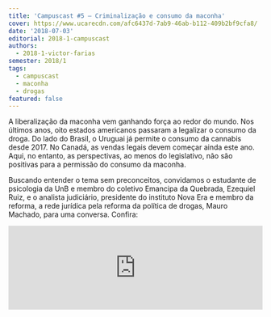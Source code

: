 ```yaml
---
title: 'Campuscast #5 – Criminalização e consumo da maconha'
cover: https://www.ucarecdn.com/afc6437d-7ab9-46ab-b112-409b2bf9cfa8/
date: '2018-07-03'
editorial: 2018-1-campuscast
authors:
  - 2018-1-victor-farias
semester: 2018/1
tags:
  - campuscast
  - maconha
  - drogas
featured: false
---
```

A liberalização da maconha vem ganhando força ao redor do mundo. Nos últimos anos, oito estados americanos passaram a legalizar o consumo da droga. Do lado do Brasil, o Uruguai já permite o consumo da cannabis desde 2017. No Canadá, as vendas legais devem começar ainda este ano. Aqui, no entanto, as perspectivas, ao menos do legislativo, não são positivas para a permissão do consumo da maconha.

Buscando entender o tema sem preconceitos, convidamos o estudante de psicologia da UnB e membro do coletivo Emancipa da Quebrada, Ezequiel Ruiz, e o analista judiciário, presidente do instituto Nova Era e membro da reforma, a rede jurídica pela reforma da política de drogas, Mauro Machado, para uma conversa. Confira:

<iframe width="100%" height="166" scrolling="no" frameborder="no" src="https://w.soundcloud.com/player/?url=https%3A//api.soundcloud.com/tracks/464222466&amp;color=ff5500"></iframe>
